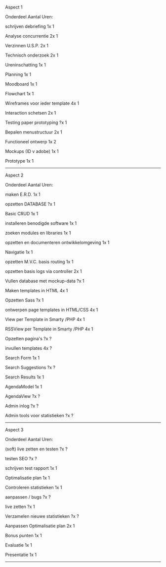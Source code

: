 Aspect 1

Onderdeel 	Aantal 	Uren:


schrijven debriefing 	1x 	1


Analyse concurrentie 	2x 	1


Verzinnen U.S.P. 	2x 	1


Technisch onderzoek 	2x 	1


Ureninschatting 	1x 	1


Planning 	1x 1


Moodboard 	1x 	1


Flowchart 	1x 	1


Wireframes voor ieder template 	4x 	1


Interaction schetsen 2x 1 	


Testing paper prototyping 	?x 1


Bepalen menustructuur 		2x 1


Functioneel ontwerp 	1x 	2


Mockups (ID v adobe) 	1x 	1


Prototype 	1x 	1

-------------------------------------------------
Aspect 2

Onderdeel 	Aantal 	Uren:


maken E.R.D. 1x 1


opzetten DATABASE ?x 1 


Basic CRUD 	1x 1


installeren benodigde software 1x 1


zoeken modules en libraries 1x 1


opzetten en documenteren ontwikkelomgeving  1x 1


Navigatie 1x 1


opzetten M.V.C. basis routing 1x 1


opzetten basis logs via controller 2x 1 	


Vullen database met mockup-data ?x 1


Maken templates in HTML 	4x 	1


Opzetten Sass 	?x 1


ontwerpen page templates in HTML/CSS 	4x 	1


View per Template in Smarty /PHP 	4x 1


RSSView per Template in Smarty /PHP 	4x 	1


Opzetten pagina's 	?x ?


invullen templates 	4x ?


Search Form 	1x 	1


Search Suggestions ?x ?	


Search Results 	1x 1


AgendaModel 1x 1


AgendaView ?x ?


Admin inlog ?x ?


Admin tools voor statistieken ?x ?


------------------------------------------------------------------

Aspect 3

Onderdeel 	Aantal 	Uren:


(soft) live zetten en testen 		?x ?


testen SEO ?x ?


schrijven test rapport 	1x 1


Optimalisatie plan 1x 1


Controleren statistieken 		1x 1


aanpassen / bugs ?x ?


live zetten ?x 1


Verzamelen nieuwe statistieken ?x ?


Aanpassen Optimalisatie plan 2x 1


Bonus punten 	1x 1


Evaluatie 1x 1


Presentatie 1x 1

----------------------------------------------------
